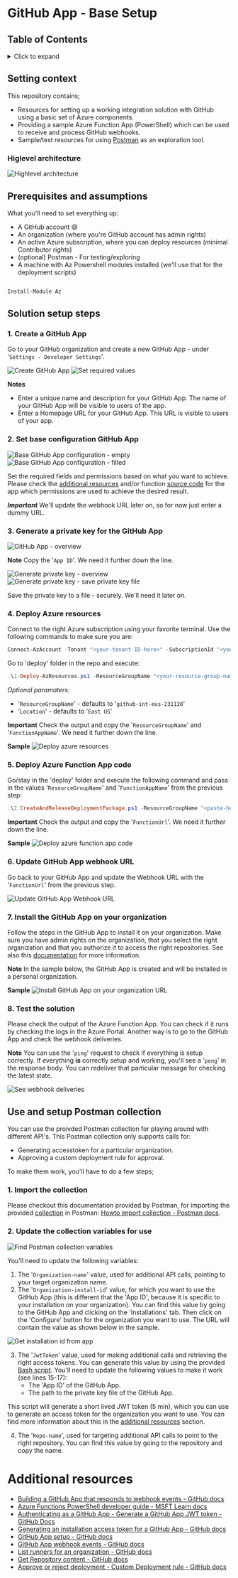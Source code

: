 # GitHub App - Base Setup

## Table of Contents
<details>
<summary>Click to expand</summary>

- [GitHub App - Base Setup](#github-app---base-setup)
  - [Table of Contents](#table-of-contents)
  - [Setting context](#setting-context)
    - [Higlevel architecture](#higlevel-architecture)
  - [Prerequisites and assumptions](#prerequisites-and-assumptions)
  - [Solution setup steps](#solution-setup-steps)
    - [1. Create a GitHub App](#1-create-a-github-app)
    - [2. Set base configuration GitHub App](#2-set-base-configuration-github-app)
    - [3. Generate a private key for the GitHub App](#3-generate-a-private-key-for-the-github-app)
    - [4. Deploy Azure resources](#4-deploy-azure-resources)
    - [5. Deploy Azure Function App code](#5-deploy-azure-function-app-code)
    - [6. Update GitHub App webhook URL](#6-update-github-app-webhook-url)
    - [7. Install the GitHub App on your organization](#7-install-the-github-app-on-your-organization)
    - [8. Test the solution](#8-test-the-solution)
  - [Use and setup Postman collection](#use-and-setup-postman-collection)
    - [1. Import the collection](#1-import-the-collection)
    - [2. Update the collection variables for use](#2-update-the-collection-variables-for-use)
- [Additional resources](#additional-resources)

</details>

## Setting context
This repository contains;
- Resources for setting up a working integration solution with GitHub using a basic set of Azure components.
- Providing a sample Azure Function App (PowerShell) which can be used to receive and process GitHub webhooks.
- Sample/test resources for using [Postman](https://www.postman.com/) as an exploration tool.

### Higlevel architecture
![Highlevel architecture](./docs/images/architecture.drawio.svg)

## Prerequisites and assumptions
What you'll need to set everything up:
- A GitHub account :smile:
- An organization (where you're GitHub account has admin rights)
- An active Azure subscription, where you can deploy resources (minimal Contributor rights)
- (optional) Postman - For testing/exploring
- A machine with Az Powershell modules installed (we'll use that for the deployment scripts)

```PowerShell

Install-Module Az

```

## Solution setup steps
### 1. Create a GitHub App
Go to your GitHub organization and create a new GitHub App - under '`Settings - Developer Settings`'.

![Create GitHub App](./docs/images/create-github-app-1.drawio.png)
![Set required values](./docs/images/create-github-app-2.drawio.png)

**Notes**
- Enter a unique name and description for your GitHub App. The name of your GitHub App will be visible to users of the app.
- Enter a Homepage URL for your GitHub App. This URL is visible to users of your app.

### 2. Set base configuration GitHub App

![Base GitHub App configuration - empty](./docs/images/base-github-app-configuration-1.drawio.png)
![Base GitHub App configuration - filled](./docs/images/base-github-app-configuration-2.drawio.png)

Set the required fields and permissions based on what you want to achieve. Please check the [additional resources](#additional-resources) and/or function [source code](./src/functions/http-webhook-receive/run.ps1) for the app which permissions are used to achieve the desired result.

***Important*** We'll update the webhook URL later on, so for now just enter a dummy URL.

### 3. Generate a private key for the GitHub App

![GitHub App - overview](./docs/images/generate-github-app-private-key-1.drawio.png)

**Note**
Copy the '`App ID`'. We need it further down the line.

![Generate private key - overview](./docs/images/generate-github-app-private-key-2.drawio.png)
![Generate private key - save private key file](./docs/images/generate-github-app-private-key-3.drawio.png)

Save the private key to a file - securely. We'll need it later on.

### 4. Deploy Azure resources
Connect to the right Azure subscription using your favorite terminal. Use the following commands to make sure you are:

```PowerShell
Connect-AzAccount -Tenant "<your-tenant-ID-here>" -SubscriptionId "<your-subscription-ID-here>"
```

Go to 'deploy' folder in the repo and execute:

```PowerShell
.\1.Deploy-AzResources.ps1 -ResourceGroupName "<your-resource-group-name-here>" -Location "<your-location-here>" -GitHubAppId "<your-github-app-id-here>" -GitHubAppPrivateKeyPath "<your-path-to-the-github-app-private-key-here>"
```

*Optional paramaters:*
- '`ResourceGroupName`' - defaults to '`github-int-eus-231128`'
- '`Location`' - defaults to '`East US`'

**Important**
Check the output and copy the '`ResourceGroupName`' and '`FunctionAppName`'. We need it further down the line.

**Sample**
![Deploy azure resources](./docs/images/deploy-azure-resources.drawio.png)

### 5. Deploy Azure Function App code
Go/stay in the 'deploy' folder and execute the following command and pass in the values '`ResourceGroupName`' and '`FunctionAppName`' from the previous step:

```PowerShell
.\2.CreateAndReleaseDeploymentPackage.ps1 -ResourceGroupName "<paste-here-your-resource-group-name>" -FunctionAppName "<paste-here-your-generated-function-app-name>"
```

**Important**
Check the output and copy the '`FunctionUrl`'. We need it further down the line.

**Sample**
![Deploy azure function app code](./docs/images/deploy-azure-function-app-code.drawio.png)

### 6. Update GitHub App webhook URL
Go back to your GitHub App and update the Webhook URL with the '`FunctionUrl`' from the previous step.

![Update GitHub App Webhook URL](./docs/images/update-github-app-with-webhookurl.drawio.png)

### 7. Install the GitHub App on your organization
Follow the steps in the GitHub App to install it on your organization. Make sure you have admin rights on the organization, that you select the right organization and that you authorize it to access the right repositories.
See also this [documentation](https://docs.github.com/en/apps/using-github-apps/installing-your-own-github-app) for more information.

**Note**
In the sample below, the GitHub App is created and will be installed in a personal organization.

**Sample**
![Install GitHub App on your organization URL](./docs/images/install-github-app.drawio.png)

### 8. Test the solution
Please check the output of the Azure Function App. You can check if it runs by checking the logs in the Azure Portal. Another way is to go to the GitHub App and check the webhook deliveries.

**Note**
You can use the '`ping`' request to check if everything is setup correctly. If everything **is** correctly setup and working, you'll see a '`pong`' in the response body. You can redeliver that particular message for checking the latest state.

![See webhook deliveries](./docs/images/test-and-check-send-webhooks.drawio.png)

## Use and setup Postman collection
You can use the proivded Postman collection for playing around with different API's. This Postman collection only supports calls for:
- Generating accesstoken for a particular organization.
- Approving a custom deployment rule for approval. 

To make them work, you'll have to do a few steps;

### 1. Import the collection
Please checkout this documentation provided by Postman, for importing the provided [collection](./docs/postman/github-app-samples.postman_collection.json) in Postman: [Howto import collection - Postman docs](https://learning.postman.com/docs/getting-started/importing-and-exporting-data/).

### 2. Update the collection variables for use
![Find Postman collection variables](./docs/images/postman-collection-variables.drawio.png)

You'll need to update the following variables:
1. The '`Organization-name`' value, used for additional API calls, pointing to your target organization name.
2. The '`Organization-install-id`' value, for which you want to use the GitHub App (this is different that the 'App ID', because it is specific to your installation on your organization). You can find this value by going to the GitHub App and clicking on the 'Installations' tab. Then click on the 'Configure' button for the organization you want to use. The URL will contain the value as shown below in the sample.

![Get installation id from app](./docs/images/get-installation-id.drawio.png)

3. The '`JwtToken`' value, used for making additional calls and retrieving the right access tokens. You can generate this value by using the provided [Bash script](./src/scripts/github-app-jwt.sh). You'll need to update the following values to make it work (see lines 15-17):
    - The 'App ID' of the GitHub App.
    - The path to the private key file of the GitHub App.
    
  This script will generate a short lived JWT token (5 min), which you can use to generate an access token for the organization you want to use. You can find more information about this in the [additional resources](#additional-resources) section.

4. The '`Repo-name`', used for targeting additional API calls to point to the right repository. You can find this value by going to the repository and copy the name.

# Additional resources
- [Building a GitHub App that responds to webhook events - GitHub docs](https://docs.github.com/en/apps/creating-github-apps/writing-code-for-a-github-app/building-a-github-app-that-responds-to-webhook-events)
- [Azure Functions PowerShell developer guide - MSFT Learn docs](https://learn.microsoft.com/en-us/azure/azure-functions/functions-reference-powershell?tabs=portal)
- [Authenticating as a GitHub App - Generate a GitHub App JWT token - GitHub Docs](https://docs.github.com/en/developers/apps/building-github-apps/authenticating-with-github-apps#authenticating-as-a-github-app)
- [Generating an installation access token for a GitHub App - GitHub docs ](https://docs.github.com/en/apps/creating-github-apps/authenticating-with-a-github-app/generating-an-installation-access-token-for-a-github-app)
- [GitHub App setup - GitHub docs](https://docs.github.com/en/developers/apps/creating-a-github-app)
- [GitHub App webhook events - GitHub docs](https://docs.github.com/en/developers/apps/setting-up-your-development-environment-to-create-a-github-app#webhook-events)
- [List runners for an organization - GitHub docs](https://docs.github.com/en/rest/actions/self-hosted-runners#list-runner-applications-for-an-organization)
- [Get Repository content - GitHub docs](https://docs.github.com/en/rest/repos/contents#get-repository-content)
- [Approve or reject deployment - Custom Deployment rule - GitHub docs](https://docs.github.com/en/actions/deployment/protecting-deployments/creating-custom-deployment-protection-rules#approving-or-rejecting-deployments )